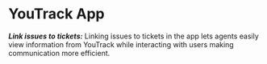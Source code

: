 YouTrack App
===

***Link issues to tickets:*** Linking issues to tickets in the app lets agents easily view information from YouTrack while interacting with users making communication more efficient.
